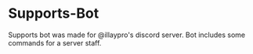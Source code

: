 # Supports-Bot
Supports bot was made for @illaypro's discord server. Bot includes some commands for a server staff.

